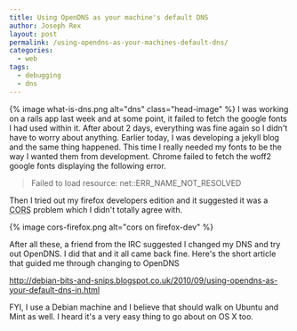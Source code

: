 ```yaml
---
title: Using OpenDNS as your machine's default DNS
author: Joseph Rex
layout: post
permalink: /using-opendns-as-your-machines-default-dns/
categories:
  - web
tags:
  - debugging
  - dns
---
```

{% image what-is-dns.png alt="dns" class="head-image" %}
I was working on a rails app last week and at some point, it failed to fetch the google fonts I had used within it. After about 2 days, everything was fine again so I didn't have to worry about anything. Earlier today, I was developing a jekyll blog and the same thing happened. This time I really needed my fonts to be the way I wanted them from development. Chrome failed to fetch the woff2 google fonts displaying the following error.

> Failed to load resource: net::ERR\_NAME\_NOT_RESOLVED

Then I tried out my firefox developers edition and it suggested it was a <acronym title="Cross Origin Resource Sharing">CORS</acronym> problem which I didn't totally agree with.

{% image cors-firefox.png alt="cors on firefox-dev" %}

After all these, a friend from the IRC suggested I changed my DNS and try out OpenDNS. I did that and it all came back fine. Here's the short article that guided me through changing to OpenDNS

<a href="http://debian-bits-and-snips.blogspot.co.uk/2010/09/using-opendns-as-your-default-dns-in.html" target="_blank">http://debian-bits-and-snips.blogspot.co.uk/2010/09/using-opendns-as-your-default-dns-in.html</a>

FYI, I use a Debian machine and I believe that should walk on Ubuntu and Mint as well. I heard it's a very easy thing to go about on OS X too.